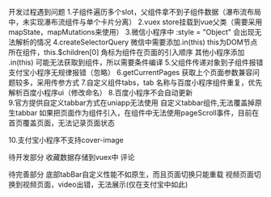 开发过程遇到问题
1.子组件遍历多个slot，父组件拿不到子组件数据（瀑布流布局中，未实现瀑布流组件与单个卡片分离）
2.vuex store挂载到vue父类（需要采用mapState，mapMutations来使用）
3.微信小程序中 :style = "Object" 会出现无法解析的情况
4.createSelectorQuery
	微信中需要添加.in(this)  this为DOM节点所在组件，this.$children[0] 角标为组件在页面的引入顺序
	其他小程序添加 .in(this) 可能无法获取到组件，所以需要条件编译
5.父组件传递对象到子组件报错 
	支付宝小程序无规律报错（忽略）
6.getCurrentPages 
	获取上个页面参数兼容问题较多，采用传参方式
7.自定义组件tabs，tab
	名称与百度小程序组件重复，优先解析百度小程序ui（修改命名）
8.百度小程序不会自动更新	
9.官方提供自定义tabbar方式在uniapp无法使用
	自定义tabbar组件,无法覆盖掉原生tabbar
	如果把页面作为组件引入，在组件中无法使用pageScroll事件，目前在首页覆盖页面，无法记录页面状态
	
10.支付宝小程序不支持cover-image
	
 
待开发部分
收藏数据存储到vuex中
评论

待完善部分
底部tabBar自定义性能不如原生，而且页面切换只能重载
视频页面切换到视频页面，video出错，无法展示(仅在支付宝中如此)
